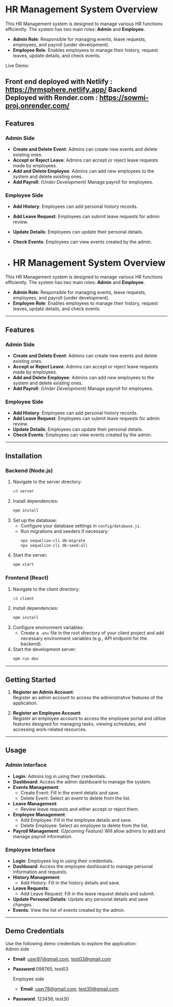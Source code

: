 # HR Management System Overview

This HR Management system is designed to manage various HR functions efficiently. The system has two main roles: **Admin** and **Employee**.  

- **Admin Role**: Responsible for managing events, leave requests, employees, and payroll (under development).  
- **Employee Role**: Enables employees to manage their history, request leaves, update details, and check events.

Live Demo: 

Front end deployed with Netlify : https://hrmsphere.netlify.app/ 
Backend Deployed with Render.com : https://sowmi-proj.onrender.com/ 
---

## Features

### Admin Side  
- **Create and Delete Event**: Admins can create new events and delete existing ones.  
- **Accept or Reject Leave**: Admins can accept or reject leave requests made by employees.  
- **Add and Delete Employee**: Admins can add new employees to the system and delete existing ones.  
- **Add Payroll**: *(Under Development)* Manage payroll for employees.  

### Employee Side  
- **Add History**: Employees can add personal history records.  
- **Add Leave Request**: Employees can submit leave requests for admin review.  
- **Update Details**: Employees can update their personal details.  
- **Check Events**: Employees can view events created by the admin.

- # HR Management System Overview

This HR Management system is designed to manage various HR functions efficiently. The system has two main roles: **Admin** and **Employee**.  

- **Admin Role**: Responsible for managing events, leave requests, employees, and payroll (under development).  
- **Employee Role**: Enables employees to manage their history, request leaves, update details, and check events.

---

## Features

### Admin Side  
- **Create and Delete Event**: Admins can create new events and delete existing ones.  
- **Accept or Reject Leave**: Admins can accept or reject leave requests made by employees.  
- **Add and Delete Employee**: Admins can add new employees to the system and delete existing ones.  
- **Add Payroll**: *(Under Development)* Manage payroll for employees.  

### Employee Side  
- **Add History**: Employees can add personal history records.  
- **Add Leave Request**: Employees can submit leave requests for admin review.  
- **Update Details**: Employees can update their personal details.  
- **Check Events**: Employees can view events created by the admin.  

---

## Installation

### Backend (Node.js)  
1. Navigate to the server directory:  
   ```bash
   cd server
   ```  
2. Install dependencies:  
   ```bash
   npm install
   ```  
3. Set up the database:  
   - Configure your database settings in `config/database.js`.  
   - Run migrations and seeders if necessary:  
     ```bash
     npx sequelize-cli db:migrate  
     npx sequelize-cli db:seed:all
     ```  
4. Start the server:  
   ```bash
   npm start
   ```  

### Frontend (React)  
1. Navigate to the client directory:  
   ```bash
   cd client
   ```  
2. Install dependencies:  
   ```bash
   npm install
   ```  
3. Configure environment variables:  
   - Create a `.env` file in the root directory of your client project and add necessary environment variables (e.g., API endpoint for the backend).  
4. Start the development server:  
   ```bash
   npm run dev
   ```  

---

## Getting Started

1. **Register an Admin Account**:  
   Register an admin account to access the administrative features of the application.  

2. **Register an Employee Account**:  
   Register an employee account to access the employee portal and utilize features designed for managing tasks, viewing schedules, and accessing work-related resources.  

---

## Usage

### Admin Interface  
- **Login**: Admins log in using their credentials.  
- **Dashboard**: Access the admin dashboard to manage the system.  
- **Events Management**:  
  - Create Event: Fill in the event details and save.  
  - Delete Event: Select an event to delete from the list.  
- **Leave Management**:  
  - Review leave requests and either accept or reject them.  
- **Employee Management**:  
  - Add Employee: Fill in the employee details and save.  
  - Delete Employee: Select an employee to delete from the list.  
- **Payroll Management**: *(Upcoming Feature)* Will allow admins to add and manage payroll information.  

### Employee Interface  
- **Login**: Employees log in using their credentials.  
- **Dashboard**: Access the employee dashboard to manage personal information and requests.  
- **History Management**:  
  - Add History: Fill in the history details and save.  
- **Leave Requests**:  
  - Add Leave Request: Fill in the leave request details and submit.  
- **Update Personal Details**: Update any personal details and save changes.  
- **Events**: View the list of events created by the admin.  

---

## Demo Credentials

Use the following demo credentials to explore the application:  
  Admin side
- **Email**:  user87@gmail.com, test03@gmail.com
- **Password**:098765, test03

  Employee side
  - **Email**: user78@gmail.com, test30@gmail.com
- **Password**: 123456, test30
  



